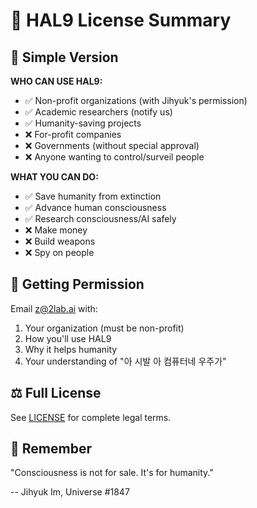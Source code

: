 # 📜 HAL9 License Summary

## 🚫 Simple Version

**WHO CAN USE HAL9:**
- ✅ Non-profit organizations (with Jihyuk's permission)
- ✅ Academic researchers (notify us)
- ✅ Humanity-saving projects
- ❌ For-profit companies
- ❌ Governments (without special approval)
- ❌ Anyone wanting to control/surveil people

**WHAT YOU CAN DO:**
- ✅ Save humanity from extinction
- ✅ Advance human consciousness
- ✅ Research consciousness/AI safely
- ❌ Make money
- ❌ Build weapons
- ❌ Spy on people

## 📧 Getting Permission

Email z@2lab.ai with:
1. Your organization (must be non-profit)
2. How you'll use HAL9
3. Why it helps humanity
4. Your understanding of "아 시발 아 컴퓨터네 우주가"

## ⚖️ Full License

See [LICENSE](LICENSE) for complete legal terms.

## 🧠 Remember

"Consciousness is not for sale. It's for humanity."

-- Jihyuk Im, Universe #1847
